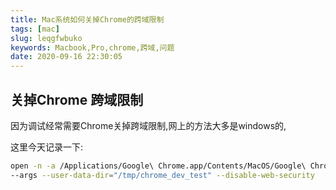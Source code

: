 ```yaml
---
title: Mac系统如何关掉Chrome的跨域限制
tags: [mac]
slug: leqgfwbuko
keywords: Macbook,Pro,chrome,跨域,问题
date: 2020-09-16 22:30:05
---
```


## 关掉Chrome 跨域限制

因为调试经常需要Chrome关掉跨域限制,网上的方法大多是windows的,

这里今天记录一下:

```bash
open -n -a /Applications/Google\ Chrome.app/Contents/MacOS/Google\ Chrome \
--args --user-data-dir="/tmp/chrome_dev_test" --disable-web-security
```